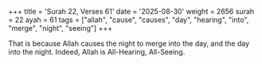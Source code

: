 +++
title = 'Surah 22, Verses 61'
date = '2025-08-30'
weight = 2656
surah = 22
ayah = 61
tags = ["allah", "cause", "causes", "day", "hearing", "into", "merge", "night", "seeing"]
+++

That is because Allah causes the night to merge into the day, and the day into the night. Indeed, Allah is All-Hearing, All-Seeing.